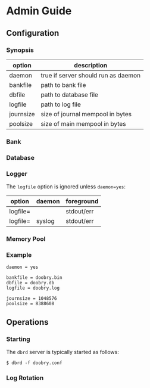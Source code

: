 Admin Guide
===========

Configuration
-------------

### Synopsis ###

| option    | description                         |
|-----------|-------------------------------------|
| daemon    | true if server should run as daemon |
| bankfile  | path to bank file                   |
| dbfile    | path to database file               |
| logfile   | path to log file                    |
| journsize | size of journal mempool in bytes    |
| poolsize  | size of main mempool in bytes       |

### Bank ###

### Database ###

### Logger ###

The `logfile` option is ignored unless `daemon=yes`:

| option         | daemon | foreground |
|----------------|--------|------------|
| logfile=<path> | <path> | stdout/err |
| logfile=       | syslog | stdout/err |

### Memory Pool ###

### Example ###

    daemon = yes

    bankfile = doobry.bin
    dbfile = doobry.db
    logfile = doobry.log

    journsize = 1048576
    poolsize = 8388608

Operations
----------

### Starting ###

The `dbrd` server is typically started as follows:

    $ dbrd -f doobry.conf

### Log Rotation ###
